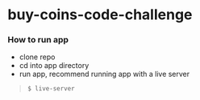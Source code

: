 # buy-coins-code-challenge

### How to run app

- clone repo
- cd into app directory
- run app, recommend running app with a live server

> `$ live-server`
